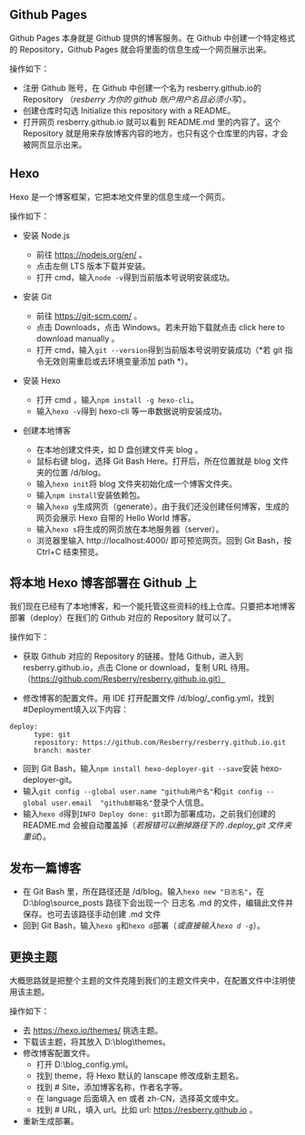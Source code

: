 ## Github Pages
Github Pages 本身就是 Github 提供的博客服务。在 Github 中创建一个特定格式的 Repository，Github Pages 就会将里面的信息生成一个网页展示出来。

操作如下：

* 注册 Github 账号，在 Github 中创建一个名为 resberry.github.io的Repository （*resberry 为你的 github 账户用户名且必须小写*）。
* 创建仓库时勾选 Initialize this repository with a README。
* 打开网页 resberry.github.io 就可以看到 README.md 里的内容了。这个 Repository 就是用来存放博客内容的地方，也只有这个仓库里的内容，才会被网页显示出来。

## Hexo
Hexo 是一个博客框架，它把本地文件里的信息生成一个网页。

操作如下：
* 安装 Node.js
   * 前往 https://nodejs.org/en/ 。
   * 点击左侧 LTS 版本下载并安装。
   * 打开 cmd，输入`node -v`得到当前版本号说明安装成功。
* 安装 Git
   * 前往 https://git-scm.com/ 。
   * 点击 Downloads，点击 Windows。若未开始下载就点击 click here to download manually 。
   * 打开 cmd，输入`git --version`得到当前版本号说明安装成功（*若 git 指令无效则需重启或去环境变量添加 path *）。
* 安装 Hexo
   * 打开 cmd ，输入`npm install -g hexo-cli`。
   * 输入`hexo -v`得到 hexo-cli 等一串数据说明安装成功。

* 创建本地博客
   * 在本地创建文件夹，如 D 盘创建文件夹 blog 。
   * 鼠标右键 blog，选择 Git Bash Here。打开后，所在位置就是 blog 文件夹的位置 /d/blog。
   * 输入`hexo init`将 blog 文件夹初始化成一个博客文件夹。
   * 输入`npm install`安装依赖包。
   * 输入`hexo g`生成网页（generate）。由于我们还没创建任何博客，生成的网页会展示 Hexo 自带的 Hello World 博客。
   * 输入`hexo s`将生成的网页放在本地服务器（server）。
   * 浏览器里输入 http://localhost:4000/ 即可预览网页。回到 Git Bash，按 Ctrl+C 结束预览。

## 将本地 Hexo 博客部署在 Github 上
我们现在已经有了本地博客，和一个能托管这些资料的线上仓库。只要把本地博客部署（deploy）在我们的 Github 对应的 Repository 就可以了。

操作如下：

* 获取 Github 对应的 Repository 的链接。登陆 Github，进入到 resberry.github.io，点击 Clone or download，复制 URL 待用。（https://github.com/Resberry/resberry.github.io.git）

* 修改博客的配置文件。用 IDE 打开配置文件 /d/blog/_config.yml，找到 #Deployment填入以下内容：
```
deploy:  
	  type: git  
	  repository: https://github.com/Resberry/resberry.github.io.git
	  branch: master
```
* 回到 Git Bash，输入`npm install hexo-deployer-git --save`安装 hexo-deployer-git。
* 输入`git config --global user.name "github用户名"`和`git config --global user.email  "github邮箱名"`登录个人信息。
* 输入`hexo d`得到`INFO Deploy done: git`即为部署成功，之前我们创建的 README.md 会被自动覆盖掉（*若报错可以删掉路径下的 .deploy_git 文件夹重试*）。


## 发布一篇博客

* 在 Git Bash 里，所在路径还是 /d/blog。输入`hexo new "日志名"`，在 D:\blog\source\_posts 路径下会出现一个 日志名 .md 的文件，编辑此文件并保存。也可去该路径手动创建 .md 文件
* 回到 Git Bash，输入`hexo g`和`hexo d`部署（*或直接输入`hexo d -g`*）。

## 更换主题
大概思路就是把整个主题的文件克隆到我们的主题文件夹中，在配置文件中注明使用该主题。

操作如下：
* 去 https://hexo.io/themes/ 挑选主题。
* 下载该主题，将其放入 D:\blog\themes。
* 修改博客配置文件。
   * 打开 D:\blog\_config.yml。
   * 找到 theme，将 Hexo 默认的 lanscape 修改成新主题名。
   * 找到 # Site，添加博客名称，作者名字等。
   * 在 language 后面填入 en 或者 zh-CN，选择英文或中文。
   * 找到 # URL，填入 url。比如 url: https://resberry.github.io 。
* 重新生成部署。
